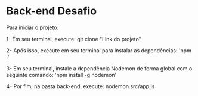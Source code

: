 
# Back-end Desafio

Para iniciar o projeto:

1- Em seu terminal, execute: git clone "Link do projeto"

2- Após isso, execute em seu terminal para instalar as dependências: 'npm i'

3- Em seu terminal, instale a dependência Nodemon de forma global com o seguinte comando: 'npm install -g nodemon'

4- Por fim, na pasta back-end, execute: nodemon src/app.js